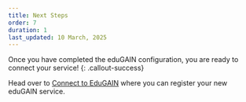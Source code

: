 ```yaml
---
title: Next Steps
order: 7
duration: 1
last_updated: 10 March, 2025
---
```


Once you have completed the eduGAIN configuration, you are ready to connect your service!
{: .callout-success}

Head over to [Connect to EduGAIN](/connect-to-edugain/01-overview) where you can register your new eduGAIN service.